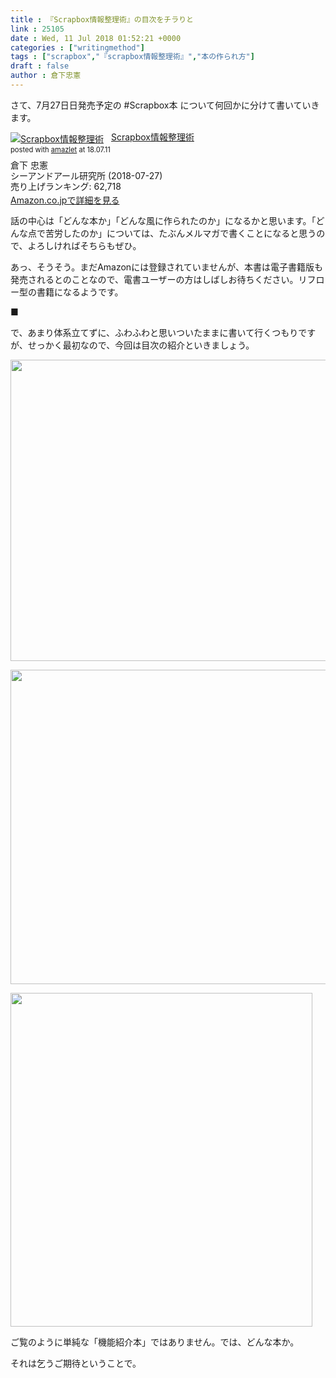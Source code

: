 ```yaml
---
title : 『Scrapbox情報整理術』の目次をチラりと
link : 25105
date : Wed, 11 Jul 2018 01:52:21 +0000
categories : ["writingmethod"]
tags : ["scrapbox","『scrapbox情報整理術』","本の作られ方"]
draft : false
author : 倉下忠憲
---
```


さて、7月27日日発売予定の #Scrapbox本 について何回かに分けて書いていきます。

<div class="amazlet-box" style="margin-bottom:0px;"><div class="amazlet-image" style="float:left;margin:0px 12px 1px 0px;"><a href="http://www.amazon.co.jp/exec/obidos/ASIN/4863542526/rashita1000-22/ref=nosim/" name="amazletlink" target="_blank"><img src="https://images-fe.ssl-images-amazon.com/images/I/51L7tTg9PML._SL160_.jpg" alt="Scrapbox情報整理術" style="border: none;" /></a></div><div class="amazlet-info" style="line-height:120%; margin-bottom: 10px"><div class="amazlet-name" style="margin-bottom:10px;line-height:120%"><a href="http://www.amazon.co.jp/exec/obidos/ASIN/4863542526/rashita1000-22/ref=nosim/" name="amazletlink" target="_blank">Scrapbox情報整理術</a><div class="amazlet-powered-date" style="font-size:80%;margin-top:5px;line-height:120%">posted with <a href="http://www.amazlet.com/" title="amazlet" target="_blank">amazlet</a> at 18.07.11</div></div><div class="amazlet-detail">倉下 忠憲 <br />シーアンドアール研究所 (2018-07-27)<br />売り上げランキング: 62,718<br /></div><div class="amazlet-sub-info" style="float: left;"><div class="amazlet-link" style="margin-top: 5px"><a href="http://www.amazon.co.jp/exec/obidos/ASIN/4863542526/rashita1000-22/ref=nosim/" name="amazletlink" target="_blank">Amazon.co.jpで詳細を見る</a></div></div></div><div class="amazlet-footer" style="clear: left"></div></div>

話の中心は「どんな本か」「どんな風に作られたのか」になるかと思います。「どんな点で苦労したのか」については、たぶんメルマガで書くことになると思うので、よろしければそちらもぜひ。

あっ、そうそう。まだAmazonには登録されていませんが、本書は電子書籍版も発売されるとのことなので、電書ユーザーの方はしばしお待ちください。リフロー型の書籍になるようです。

■

で、あまり体系立てずに、ふわふわと思いついたままに書いて行くつもりですが、せっかく最初なので、今回は目次の紹介といきましょう。

<a href="https://rashita.net/blog/?attachment_id=25106" rel="attachment wp-att-25106"><img src="https://rashita.net/blog/wp-content/uploads/2018/07/screenshot-3.png" alt="" width="999" height="482" class="alignnone size-full wp-image-25106" /></a>

<a href="https://rashita.net/blog/?attachment_id=25107" rel="attachment wp-att-25107"><img src="https://rashita.net/blog/wp-content/uploads/2018/07/screenshot-4.png" alt="" width="975" height="503" class="alignnone size-full wp-image-25107" /></a>

<a href="https://rashita.net/blog/?attachment_id=25108" rel="attachment wp-att-25108"><img src="https://rashita.net/blog/wp-content/uploads/2018/07/screenshot-5.png" alt="" width="483" height="534" class="alignnone size-full wp-image-25108" /></a>

ご覧のように単純な「機能紹介本」ではありません。では、どんな本か。

それは乞うご期待ということで。
